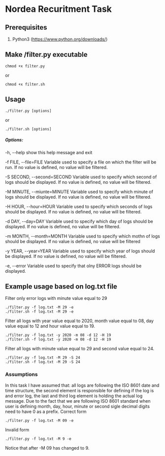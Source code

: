 # Nordea Recuritment Task

## Prerequisites

1. Python3 (https://www.python.org/downloads/)

## Make /filter.py executable
```
chmod +x filter.py
```
or
```
chmod +x filter.sh
```

## Usage 
```
./filter.py [options]
```
or
```
./filter.sh [options]
```
##### Options:
  -h, --help            show this help message and exit

  -f FILE, --file=FILE  Variable used to specify a file on which the filter
                        will be run. If no value is defined, no value will be
                        filtered.

  -S SECOND, --second=SECOND
                        Variable used to specify which second of logs should
                        be displayed. If no value is defined, no value will be
                        filtered.

  -M MINUTE, --miunte=MINUTE
                        Variable used to specify which minute of logs should
                        be displayed. If no value is defined, no value will be
                        filtered.

  -H HOUR, --hour=HOUR  Variable used to specify which seconds of logs should
                        be displayed. If no value is defined, no value will be
                        filtered.

  -d DAY, --day=DAY     Variable used to specify which day of logs should be
                        displayed. If no value is defined, no value will be
                        filtered.

  -m MONTH, --month=MONTH
                        Variable used to specify which mothn of logs should be
                        displayed. If no value is defined, no value will be
                        filtered

  -y YEAR, --year=YEAR  Variable used to specify which year of logs should be
                        displayed. If no value is defined, no value will be
                        filtered.

  -e, --error           Variable used to specify that olny ERROR logs should
                        be displayed.


## Example usage based on log.txt file

Filter only error logs with minute value equal to 29
```
./filter.py -f log.txt -M 29 -e
./filter.sh -f log.txt -M 29 -e

```

Filter all logs with year value equal to 2020, month value equal to 08, day value equal to 12 and hour value equal to 19.
```
./filter.py -f log.txt -y 2020 -m 08 -d 12 -H 19
./filter.sh -f log.txt -y 2020 -m 08 -d 12 -H 19
```

Filter all logs with minute value equal to 29 and second value equal to 24.
```
./filter.py -f log.txt -M 29 -S 24
./filter.sh -f log.txt -M 29 -S 24
```

### Assumptions
In this task I have assumed that: all logs are following the ISO 8601 date and time structure, the second element is responsible for defining if the log is and error log, the last and third log element is holding the actual log message.
Due to the fact that we are following ISO 8601 standard when user is defining month, day, hour, minute or second sigle decimal digits need to have 0 as a prefix.
Correct form
```
./filter.py -f log.txt -M 09 -e
``` 
Invalid form
```
./filter.py -f log.txt -M 9 -e
``` 
Notice that after -M 09 has changed to 9.
